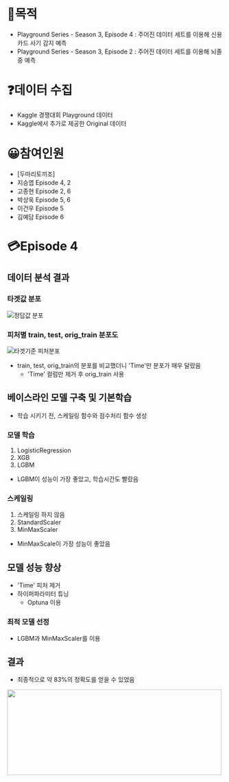 # 🙌목적

- Playground Series - Season 3, Episode 4 : 주어진 데이터 세트를 이용해 신용카드 사기 감지 예측
- Playground Series - Season 3, Episode 2 : 주어진 데이터 세트를 이용해 뇌졸중 예측

# ❓데이터 수집
- Kaggle 경쟁대회 Playground 데이터
- Kaggle에서 추가로 제공한 Original 데이터

# 😀참여인원
- [두마리토끼조]
- 지승엽 Episode 4, 2
- 고종현 Episode 2, 6
- 박상욱 Episode 5, 6
- 이건우 Episode 5
- 김예담 Episode 6

# 💳Episode 4

## 데이터 분석 결과
### 타겟값 분포
![정답값 분포](https://user-images.githubusercontent.com/125621591/229060796-2fb21c7a-0928-4998-bd2f-75de5ae38d0b.png)
### 피처별 train, test, orig_train 분포도
![타겟기준 피처분포](https://user-images.githubusercontent.com/125621591/229063491-f727980c-a093-4609-9cb5-ad7e3c079b66.png)
- train, test, orig_train의 분포를 비교했더니 'Time'만 분포가 매우 달랐음
  - 'Time' 컬럼만 제거 후 orig_train 사용

## 베이스라인 모델 구축 및 기본학습
- 학습 시키기 전, 스케일링 함수와 점수처리 함수 생성

### 모델 학습
1. LogisticRegression
2. XGB
3. LGBM
- LGBM이 성능이 가장 좋았고, 학습시간도 빨랐음

### 스케일링
1. 스케일링 하지 않음
2. StandardScaler
3. MinMaxScaler
- MinMaxScale이 가장 성능이 좋았음

## 모델 성능 향상
- 'Time' 피처 제거
- 하이퍼파라미터 튜닝
  - Optuna 이용

### 최적 모델 선정
- LGBM과 MinMaxScaler를 이용

## 결과
- 최종적으로 약 83%의 정확도를 얻을 수 있었음
<img src="https://user-images.githubusercontent.com/125621591/229071188-2090ff3e-28d9-42a1-a426-d69623709f1d.png" width="500" height="200"/>

